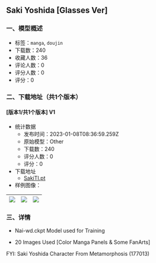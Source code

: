 ## Saki Yoshida [Glasses Ver]
### 一、模型概述

- 标签：`manga`, `doujin`
- 下载数：240
- 收藏人数：36
- 评论人数：0
- 评分人数：0
- 评分：0

### 二、下载地址（共1个版本）

#### [版本1/共1个版本] V1

- 统计数据
  - 发布时间：2023-01-08T08:36:59.259Z
  - 原始模型：Other
  - 下载数：240
  - 评分人数：0
  - 评分：0
- 下载地址
  - [SakiTI.pt](https://civitai.com/api/download/models/4586)
- 样例图像：

| <img src="https://image.civitai.com/xG1nkqKTMzGDvpLrqFT7WA/19ae958e-47e9-4409-702e-36bd57c16d00/width=450/31635.jpeg" /> | <img src="https://image.civitai.com/xG1nkqKTMzGDvpLrqFT7WA/0ce56f9d-437f-4e61-c312-f175aec5b000/width=450/31637.jpeg" /> | <img src="https://image.civitai.com/xG1nkqKTMzGDvpLrqFT7WA/42fc32cd-e61d-466f-6c84-c282bb538900/width=450/31636.jpeg" /> |
| ---- | ---- | ---- |


### 三、详情
<ul><li><p>Nai-wd.ckpt Model used for Training</p></li><li><p>20 Images Used [Color Manga Panels &amp; Some FanArts]</p></li></ul><p>FYI: Saki Yoshida Character From Metamorphosis (177013)</p>